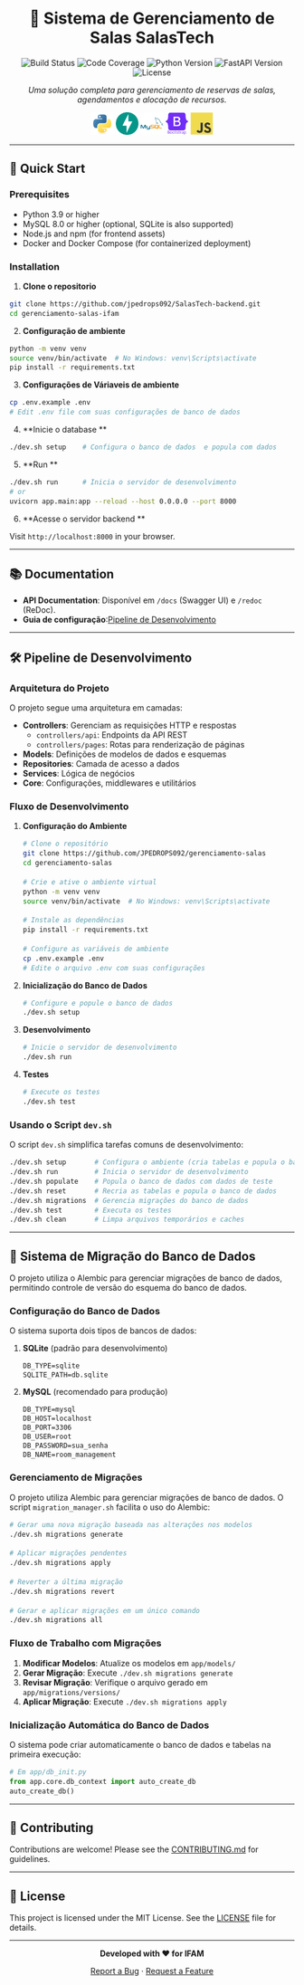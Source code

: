<div align="center">

# 🏫 Sistema de Gerenciamento de Salas SalasTech

![Build Status](https://img.shields.io/badge/build-passing-brightgreen)
![Code Coverage](https://img.shields.io/badge/coverage-95%25-brightgreen)
![Python Version](https://img.shields.io/badge/python-3.9%2B-blue)
![FastAPI Version](https://img.shields.io/badge/fastapi-0.95%2B-teal)
![License](https://img.shields.io/badge/license-MIT-green)

*Uma solução completa para gerenciamento de reservas de salas, agendamentos e alocação de recursos.*

<p align="center">
  <img src="https://raw.githubusercontent.com/devicons/devicon/master/icons/python/python-original.svg" alt="python" width="40" height="40"/>
  <img src="https://raw.githubusercontent.com/devicons/devicon/master/icons/fastapi/fastapi-original.svg" alt="fastapi" width="40" height="40"/>
  <img src="https://raw.githubusercontent.com/devicons/devicon/master/icons/mysql/mysql-original-wordmark.svg" alt="mysql" width="40" height="40"/>
  <img src="https://raw.githubusercontent.com/devicons/devicon/master/icons/bootstrap/bootstrap-plain-wordmark.svg" alt="bootstrap" width="40" height="40"/>
  <img src="https://raw.githubusercontent.com/devicons/devicon/master/icons/javascript/javascript-original.svg" alt="javascript" width="40" height="40"/>
</p>

</div>

---

## 🚀 Quick Start

### Prerequisites

- Python 3.9 or higher
- MySQL 8.0 or higher (optional, SQLite is also supported)
- Node.js and npm (for frontend assets)
- Docker and Docker Compose (for containerized deployment)

### Installation

1. **Clone o repositorio**

```bash
git clone https://github.com/jpedrops092/SalasTech-backend.git
cd gerenciamento-salas-ifam
```

2. **Configuração de ambiente**

```bash
python -m venv venv
source venv/bin/activate  # No Windows: venv\Scripts\activate
pip install -r requirements.txt
```

3. **Configurações de Váriaveis de ambiente**

```bash
cp .env.example .env
# Edit .env file com suas configurações de banco de dados 
```

4. **Inicie o database **

```bash
./dev.sh setup    # Configura o banco de dados  e popula com dados 
```

5. **Run **

```bash
./dev.sh run      # Inicia o servidor de desenvolvimento 
# or
uvicorn app.main:app --reload --host 0.0.0.0 --port 8000
```

6. **Acesse o servidor backend **

Visit `http://localhost:8000` in your browser.

---

## 📚 Documentation

- **API Documentation**: Disponível em `/docs` (Swagger UI) e `/redoc` (ReDoc).
- **Guia de configuração**:[Pipeline de Desenvolvimento](#pipeline-de-desenvolvimento) 
---

## 🛠️ Pipeline de Desenvolvimento

### Arquitetura do Projeto

O projeto segue uma arquitetura em camadas:

- **Controllers**: Gerenciam as requisições HTTP e respostas
  - `controllers/api`: Endpoints da API REST
  - `controllers/pages`: Rotas para renderização de páginas
- **Models**: Definições de modelos de dados e esquemas
- **Repositories**: Camada de acesso a dados
- **Services**: Lógica de negócios
- **Core**: Configurações, middlewares e utilitários

### Fluxo de Desenvolvimento

1. **Configuração do Ambiente**

   ```bash
   # Clone o repositório
   git clone https://github.com/JPEDROPS092/gerenciamento-salas
   cd gerenciamento-salas

   # Crie e ative o ambiente virtual
   python -m venv venv
   source venv/bin/activate  # No Windows: venv\Scripts\activate

   # Instale as dependências
   pip install -r requirements.txt

   # Configure as variáveis de ambiente
   cp .env.example .env
   # Edite o arquivo .env com suas configurações
   ```
2. **Inicialização do Banco de Dados**

   ```bash
   # Configure e popule o banco de dados
   ./dev.sh setup
   ```
3. **Desenvolvimento**

   ```bash
   # Inicie o servidor de desenvolvimento
   ./dev.sh run
   ```
4. **Testes**

   ```bash
   # Execute os testes
   ./dev.sh test
   ```

### Usando o Script `dev.sh`

O script `dev.sh` simplifica tarefas comuns de desenvolvimento:

```bash
./dev.sh setup       # Configura o ambiente (cria tabelas e popula o banco)
./dev.sh run         # Inicia o servidor de desenvolvimento
./dev.sh populate    # Popula o banco de dados com dados de teste
./dev.sh reset       # Recria as tabelas e popula o banco de dados
./dev.sh migrations  # Gerencia migrações do banco de dados
./dev.sh test        # Executa os testes
./dev.sh clean       # Limpa arquivos temporários e caches
```

---

## 📂 Sistema de Migração do Banco de Dados

O projeto utiliza o Alembic para gerenciar migrações de banco de dados, permitindo controle de versão do esquema do banco de dados.

### Configuração do Banco de Dados

O sistema suporta dois tipos de bancos de dados:

1. **SQLite** (padrão para desenvolvimento)

   ```env
   DB_TYPE=sqlite
   SQLITE_PATH=db.sqlite
   ```
2. **MySQL** (recomendado para produção)

   ```env
   DB_TYPE=mysql
   DB_HOST=localhost
   DB_PORT=3306
   DB_USER=root
   DB_PASSWORD=sua_senha
   DB_NAME=room_management
   ```

### Gerenciamento de Migrações

O projeto utiliza Alembic para gerenciar migrações de banco de dados. O script `migration_manager.sh` facilita o uso do Alembic:

```bash
# Gerar uma nova migração baseada nas alterações nos modelos
./dev.sh migrations generate

# Aplicar migrações pendentes
./dev.sh migrations apply

# Reverter a última migração
./dev.sh migrations revert

# Gerar e aplicar migrações em um único comando
./dev.sh migrations all
```

### Fluxo de Trabalho com Migrações

1. **Modificar Modelos**: Atualize os modelos em `app/models/`
2. **Gerar Migração**: Execute `./dev.sh migrations generate`
3. **Revisar Migração**: Verifique o arquivo gerado em `app/migrations/versions/`
4. **Aplicar Migração**: Execute `./dev.sh migrations apply`

### Inicialização Automática do Banco de Dados

O sistema pode criar automaticamente o banco de dados e tabelas na primeira execução:

```python
# Em app/db_init.py
from app.core.db_context import auto_create_db
auto_create_db()
```

---

## 🤝 Contributing

Contributions are welcome! Please see the [CONTRIBUTING.md](CONTRIBUTING.md) for guidelines.

---

## 📜 License

This project is licensed under the MIT License. See the [LICENSE](LICENSE) file for details.

---

<div align="center">

**Developed with ❤️ for IFAM**

[Report a Bug](https://github.com/seuusuario/gerenciamento-salas-ifam/issues) · [Request a Feature](https://github.com/seuusuario/gerenciamento-salas-ifam/issues)

</div>
